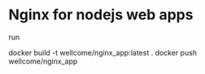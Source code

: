 # Nginx for nodejs web apps

run

  docker build -t wellcome/nginx_app:latest .
  docker push wellcome/nginx_app
